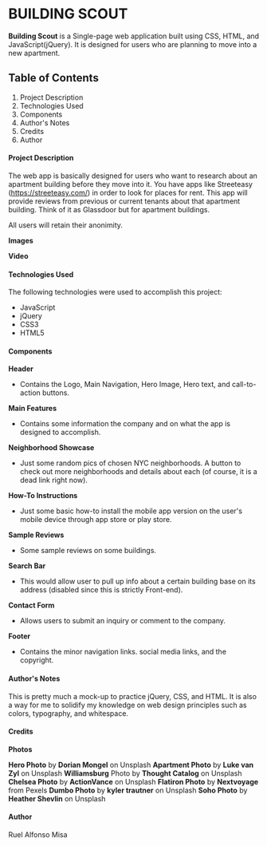 # BUILDING SCOUT #

**Building Scout** is a Single-page web application built using CSS, HTML, and JavaScript(jQuery). It is designed for users who are planning to move into a new apartment. 

## Table of Contents ##

1. Project Description
1. Technologies Used
1. Components 
1. Author's Notes 
1. Credits
1. Author 

#### Project Description ####

The web app is basically designed for users who want to research about an apartment building before they move into it. You have apps like Streeteasy (https://streeteasy.com/) in order to look for places for rent. This app will provide reviews from previous or current tenants about that apartment building. Think of it as Glassdoor but for apartment buildings. 

All users will retain their anonimity.

**Images**


**Video**

#### Technologies Used ####

The following technologies were used to accomplish this project:

* JavaScript
* jQuery
* CSS3
* HTML5

#### Components ####

**Header** 
  * Contains the Logo, Main Navigation, Hero Image, Hero text, and call-to-action buttons.

**Main Features**
  * Contains some information the company and on what the app is designed to accomplish.

**Neighborhood  Showcase**
  * Just some random pics of chosen NYC neighborhoods. A button to check out more neighborhoods and details about each (of course, it is a dead link right now).

**How-To Instructions**
  * Just some basic how-to install the mobile app version on the user's mobile device through app store or play store. 

**Sample Reviews**
  * Some sample reviews on some buildings.

**Search Bar**
  * This would allow user to pull up info about a certain building base on its address (disabled since this is strictly Front-end).

**Contact Form**
  * Allows users to submit an inquiry or comment to the company.

**Footer**
  * Contains the minor navigation links. social media links, and the copyright. 


#### Author's Notes ####

This is pretty much a mock-up to practice jQuery, CSS, and HTML. It is also a way for me to solidify my knowledge on web design principles such as colors, typography, and whitespace. 

#### Credits ####

**Photos**

**Hero Photo** by __Dorian Mongel__ on Unsplash
**Apartment Photo** by __Luke van Zyl__ on Unsplash
**Williamsburg** Photo by __Thought Catalog__ on Unsplash
**Chelsea Photo** by __ActionVance__ on Unsplash
**Flatiron Photo** by __Nextvoyage__ from Pexels
**Dumbo Photo** by __kyler trautner__ on Unsplash
**Soho Photo** by __Heather Shevlin__ on Unsplash


#### Author ####

Ruel Alfonso Misa